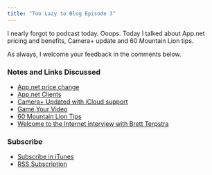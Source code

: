 ```yaml
---
title: "Too Lazy to Blog Episode 3"
---
```

<p>I nearly forgot to podcast today. Ooops. Today I talked about App.net pricing and benefits, Camera+ update and 60 Mountain Lion tips.</p>
<p>As always, I welcome your feedback in the comments below.</p>
<h3>Notes and Links Discussed</h3>
<ul>
<li><a href="https://chrisenns.com/2012/10/app-net-pricing-change/">App.net price change</a></li>
<li><a href="https://chrisenns.com/2012/09/app-net-clients/">App.net Clients</a></li>
<li><a href="https://chrisenns.com/2012/09/app-net-clients/">Camera+ Updated with iCloud support</a></li>
<li><a href="https://chrisenns.com/2012/10/game-your-video/">Game Your Video</a></li>
<li><a href="https://chrisenns.com/2012/10/60-mountain-lion-tips/">60 Mountain Lion Tips</a></li>
<li><a href="http://www.ssktn.com/podcasts/welcometotheinternet/21-welcome-to-the-internet-brett-terpstra/">Welcome to the Internet interview with Brett Terpstra</a></li>
</ul>
<h3 id="subscribe">Subscribe</h3>
<ul>
<li><a href="http://phobos.apple.com/WebObjects/MZStore.woa/wa/viewPodcast?id=563304315">Subscribe in iTunes</a></li>
<li><a href="https://chrisenns.com/feed/podcast/">RSS Subscription</a></li>
</ul>
